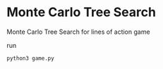 # Monte Carlo Tree Search
 Monte Carlo Tree Search for lines of action game

run
```
python3 game.py
```